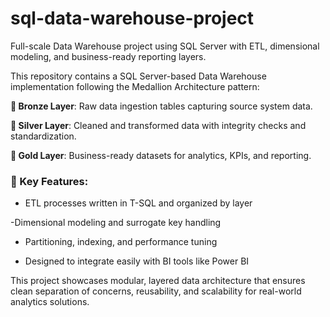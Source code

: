 # sql-data-warehouse-project
Full-scale Data Warehouse project using SQL Server with ETL, dimensional modeling, and business-ready reporting layers.

This repository contains a SQL Server-based Data Warehouse implementation following the Medallion Architecture pattern:

**🥉 Bronze Layer**: Raw data ingestion tables capturing source system data.

**🥈 Silver Layer**: Cleaned and transformed data with integrity checks and standardization.

**🥇 Gold Layer**: Business-ready datasets for analytics, KPIs, and reporting.

### 🔧 Key Features:

- ETL processes written in T-SQL and organized by layer

-Dimensional modeling and surrogate key handling

- Partitioning, indexing, and performance tuning

- Designed to integrate easily with BI tools like Power BI

This project showcases modular, layered data architecture that ensures clean separation of concerns, reusability, and scalability for real-world analytics solutions.


